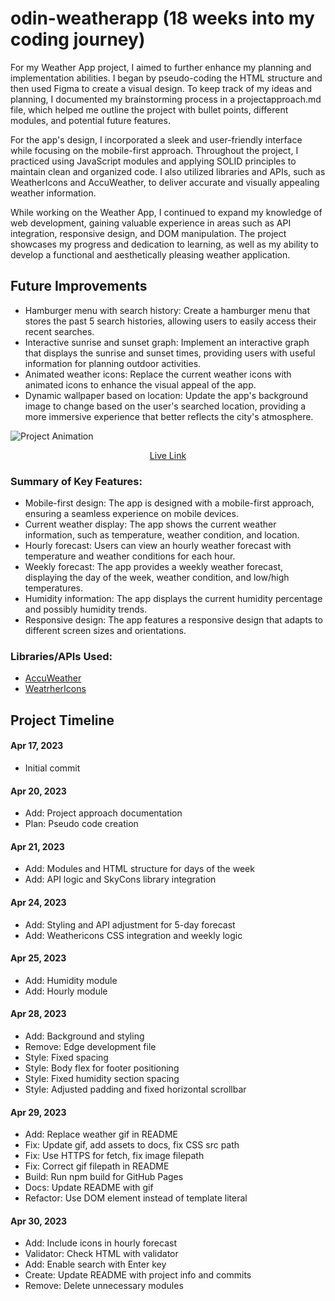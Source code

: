 # odin-weatherapp (18 weeks into my coding journey)
For my Weather App project, I aimed to further enhance my planning and implementation abilities. I began by pseudo-coding the HTML structure and then used Figma to create a visual design. To keep track of my ideas and planning, I documented my brainstorming process in a projectapproach.md file, which helped me outline the project with bullet points, different modules, and potential future features.

For the app's design, I incorporated a sleek and user-friendly interface while focusing on the mobile-first approach. Throughout the project, I practiced using JavaScript modules and applying SOLID principles to maintain clean and organized code. I also utilized libraries and APIs, such as WeatherIcons and AccuWeather, to deliver accurate and visually appealing weather information.

While working on the Weather App, I continued to expand my knowledge of web development, gaining valuable experience in areas such as API integration, responsive design, and DOM manipulation. The project showcases my progress and dedication to learning, as well as my ability to develop a functional and aesthetically pleasing weather application.

## Future Improvements
* Hamburger menu with search history: Create a hamburger menu that stores the past 5 search histories, allowing users to easily access their recent searches.
* Interactive sunrise and sunset graph: Implement an interactive graph that displays the sunrise and sunset times, providing users with useful information for planning outdoor activities.
* Animated weather icons: Replace the current weather icons with animated icons to enhance the visual appeal of the app.
* Dynamic wallpaper based on location: Update the app's background image to change based on the user's searched location, providing a more immersive experience that better reflects the city's atmosphere.


![Project Animation](/weather.gif)
<p align="center">
<a href="https://hyuncafe.github.io/odin-weatherapp/" target="_blank">Live Link</a>
</p> 

### Summary of Key Features:
* Mobile-first design: The app is designed with a mobile-first approach, ensuring a seamless experience on mobile devices.
* Current weather display: The app shows the current weather information, such as temperature, weather condition, and location.
* Hourly forecast: Users can view an hourly weather forecast with temperature and weather conditions for each hour.
* Weekly forecast: The app provides a weekly weather forecast, displaying the day of the week, weather condition, and low/high temperatures.
* Humidity information: The app displays the current humidity percentage and possibly humidity trends.
* Responsive design: The app features a responsive design that adapts to different screen sizes and orientations.

### Libraries/APIs Used:
* [AccuWeather](https://developer.accuweather.com/)
* [WeatrherIcons](https://github.com/erikflowers/weather-icons)


## Project Timeline

#### Apr 17, 2023
* Initial commit

#### Apr 20, 2023
* Add: Project approach documentation
* Plan: Pseudo code creation

#### Apr 21, 2023
* Add: Modules and HTML structure for days of the week
* Add: API logic and SkyCons library integration

#### Apr 24, 2023
* Add: Styling and API adjustment for 5-day forecast
* Add: Weathericons CSS integration and weekly logic

#### Apr 25, 2023
* Add: Humidity module
* Add: Hourly module

#### Apr 28, 2023
* Add: Background and styling
* Remove: Edge development file
* Style: Fixed spacing
* Style: Body flex for footer positioning
* Style: Fixed humidity section spacing
* Style: Adjusted padding and fixed horizontal scrollbar

#### Apr 29, 2023
* Add: Replace weather gif in README
* Fix: Update gif, add assets to docs, fix CSS src path
* Fix: Use HTTPS for fetch, fix image filepath
* Fix: Correct gif filepath in README
* Build: Run npm build for GitHub Pages
* Docs: Update README with gif
* Refactor: Use DOM element instead of template literal

#### Apr 30, 2023
* Add: Include icons in hourly forecast
* Validator: Check HTML with validator
* Add: Enable search with Enter key
* Create: Update README with project info and commits
* Remove: Delete unnecessary modules